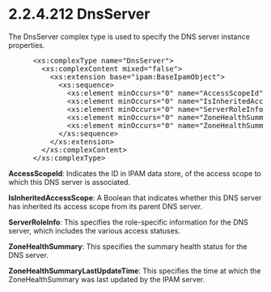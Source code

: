 <html dir="LTR" xmlns:mshelp="http://msdn.microsoft.com/mshelp" xmlns:ddue="http://ddue.schemas.microsoft.com/authoring/2003/5" xmlns:xlink="http://www.w3.org/1999/xlink" xmlns:tool="http://www.microsoft.com/tooltip">
 <body>
 <div id="header">
 <h1 class="heading">2.2.4.212 DnsServer</h1>
 </div>
 <div id="mainSection">
 <div id="mainBody">
 <div id="allHistory" class="saveHistory"></div>
 <div id="sectionSection0" class="section" name="collapseableSection">
 

<p>The DnsServer complex type is used to specify the DNS server
instance properties.</p>

<dl>
<dd>
<div><pre> &lt;xs:complexType name=&quot;DnsServer&quot;&gt;
   &lt;xs:complexContent mixed=&quot;false&quot;&gt;
     &lt;xs:extension base=&quot;ipam:BaseIpamObject&quot;&gt;
       &lt;xs:sequence&gt;
         &lt;xs:element minOccurs=&quot;0&quot; name=&quot;AccessScopeId&quot; type=&quot;xsd:long&quot; /&gt;
         &lt;xs:element minOccurs=&quot;0&quot; name=&quot;IsInheritedAccessScope&quot; type=&quot;xsd:boolean&quot; /&gt;
         &lt;xs:element minOccurs=&quot;0&quot; name=&quot;ServerRoleInfo&quot; nillable=&quot;true&quot; type=&quot;ipam:ServerRoleDns&quot; /&gt;
         &lt;xs:element minOccurs=&quot;0&quot; name=&quot;ZoneHealthSummary&quot; type=&quot;ipam:HealthStatus&quot; /&gt;
         &lt;xs:element minOccurs=&quot;0&quot; name=&quot;ZoneHealthSummaryLastUpdateTime&quot; nillable=&quot;true&quot; type=&quot;xsd:dateTime&quot; /&gt;
       &lt;/xs:sequence&gt;
     &lt;/xs:extension&gt;
   &lt;/xs:complexContent&gt;
 &lt;/xs:complexType&gt;
</pre></div>
</dd></dl>

<p><b>AccessScopeId</b>: Indicates the ID in IPAM data
store, of the access scope to which this DNS server is associated.</p>

<p><b>IsInheritedAccessScope</b>: A Boolean that
indicates whether this DNS server has inherited its access scope from its
parent DNS server.</p>

<p><b>ServerRoleInfo</b>: This specifies the
role-specific information for the DNS server, which includes the various access
statuses.</p>

<p><b>ZoneHealthSummary</b>: This specifies the summary
health status for the DNS server.</p>

<p><b>ZoneHealthSummaryLastUpdateTime</b>: This
specifies the time at which the ZoneHealthSummary was last updated by the IPAM
server.</p>


 </div>
 </div>
 </div>
 </body>
</html>